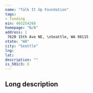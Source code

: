 ```yaml
---
name: "Talk It Up Foundation"
tags:
- funding
ein: 465254268
homepage: "N/A"
address: |
 7620 15th Ave NE, \nSeattle, WA 98115
state: "WA"
city: "Seattle"
lng: 
lat: 
description: ""
is_501c3: X
---
```


## Long description


